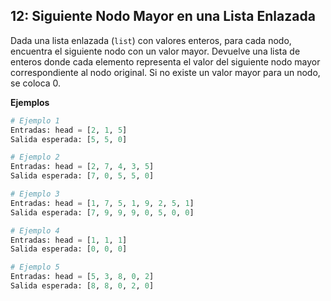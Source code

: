 ## 12: Siguiente Nodo Mayor en una Lista Enlazada
Dada una lista enlazada (`list`) con valores enteros, para cada nodo, encuentra el siguiente nodo con un valor mayor. Devuelve una lista de enteros donde cada elemento representa el valor del siguiente nodo mayor correspondiente al nodo original. Si no existe un valor mayor para un nodo, se coloca 0.

**Ejemplos**

```python
# Ejemplo 1
Entradas: head = [2, 1, 5]
Salida esperada: [5, 5, 0]

# Ejemplo 2
Entradas: head = [2, 7, 4, 3, 5]
Salida esperada: [7, 0, 5, 5, 0]

# Ejemplo 3
Entradas: head = [1, 7, 5, 1, 9, 2, 5, 1]
Salida esperada: [7, 9, 9, 9, 0, 5, 0, 0]

# Ejemplo 4
Entradas: head = [1, 1, 1]
Salida esperada: [0, 0, 0]

# Ejemplo 5
Entradas: head = [5, 3, 8, 0, 2]
Salida esperada: [8, 8, 0, 2, 0]
```

